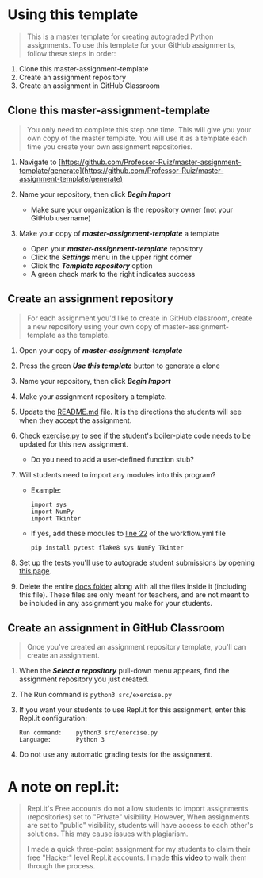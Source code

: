 # Using this template
    
> This is a master template for creating autograded Python assignments. To use this template for your GitHub assignments, follow these steps in order:

   1. Clone this master-assignment-template
   2. Create an assignment repository   
   3. Create an assignment in GitHub Classroom

## Clone this master-assignment-template

> You only need to complete this step one time. This will give you your own copy of the master template. You will use it as a template each time you create your own assignment repositories.

1. Navigate to [https://github.com/Professor-Ruiz/master-assignment-template/generate](https://github.com/Professor-Ruiz/master-assignment-template/generate)
    
2. Name your repository, then click ***Begin Import***
    - Make sure your organization is the repository owner (not your GitHub username)
    
4. Make your copy of ***master-assignment-template*** a template
    - Open your ***master-assignment-template*** repository
    - Click the ***Settings*** menu in the upper right corner
    - Click the ***Template repository*** option
    - A green check mark to the right indicates success

## Create an assignment repository

> For each assignment you'd like to create in GitHub classroom, create a new repository using your own copy of master-assignment-template as the template.

1. Open your copy of ***master-assignment-template***

2. Press the green ***Use this template*** button to generate a clone

3. Name your repository, then click ***Begin Import***

4. Make your assignment repository a template.

5. Update the [README.md](/README.md) file. It is the directions the students will see when they accept the assignment.
    
6. Check [exercise.py](/src/exercise.py) to see if the student's boiler-plate code needs to be updated for this new assignment.
    - Do you need to add a user-defined function stub?
    
7. Will students need to import any modules into this program?
    - Example:
        ```
        import sys
        import NumPy
        import Tkinter
        ```
    - If yes, add these modules to [line 22](/.github/workflows/workflow.yml#L22) of the workflow.yml file
        ```
        pip install pytest flake8 sys NumPy Tkinter
        ```

8. Set up the tests you'll use to autograde student submissions by opening [this page](/docs/testing-options.md).

9. Delete the entire [docs folder](/docs) along with all the files inside it (including this file). These files are only meant for teachers, and are not meant to be included in any assignment you make for your students.
        
## Create an assignment in GitHub Classroom
> Once you've created an assignment repository template, you'll can create an assignment.

1. When the ***Select a repository*** pull-down menu appears, find the assignment repository you just created.

2. The Run command is ```python3 src/exercise.py```

3. If you want your students to use Repl.it for this assignment, enter this Repl.it configuration:
    ```
    Run command:    python3 src/exercise.py
    Language:       Python 3
    ```
    
4. Do not use any automatic grading tests for the assignment.

# A note on repl.it:
>Repl.it's Free accounts do not allow students to import assignments (repositories) set to "Private" visibility. However, When assignments are set to "public" visibility, students will have access to each other's solutions. This may cause issues with plagiarism.
>
>I made a quick three-point assignment for my students to claim their free "Hacker" level Repl.it accounts. I made [this video](https://youtu.be/ZqzVN47oVr0) to walk them through the process.
